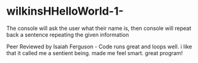 # wilkinsHHelloWorld-1-
The console will ask the user what their name is, then console will repeat back a sentence repeating the given information


Peer Reviewed by Isaiah Ferguson - Code runs great and loops well. i like that it called me a sentient being. made me feel smart. great program!
